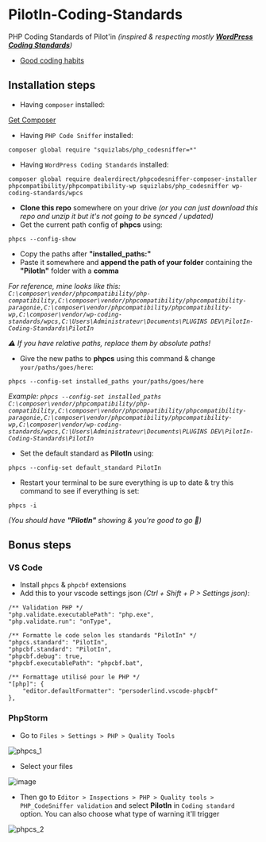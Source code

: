 # PilotIn-Coding-Standards
PHP Coding Standards of Pilot'in _(inspired & respecting mostly **[WordPress Coding Standards](https://developer.wordpress.org/coding-standards/wordpress-coding-standards/php/)**)_

- [Good coding habits](https://gist.github.com/damien-pilot-in/157b0b3bd6f28832ed257d6ea1ab26bc)

## Installation steps

- Having `composer` installed:

[Get Composer](https://getcomposer.org/download/)
- Having `PHP Code Sniffer` installed:

`composer global require "squizlabs/php_codesniffer=*"`
- Having `WordPress Coding Standards` installed:

`composer global require dealerdirect/phpcodesniffer-composer-installer phpcompatibility/phpcompatibility-wp squizlabs/php_codesniffer wp-coding-standards/wpcs`
- **Clone this repo** somewhere on your drive *(or you can just download this repo and unzip it but it's not going to be synced / updated)*
- Get the current path config of **phpcs** using: 

`phpcs --config-show`
- Copy the paths after **"installed_paths:"**
- Paste it somewhere and **append the path of your folder** containing the **"PilotIn"** folder with a **comma**

*For reference, mine looks like this: `C:\composer\vendor/phpcompatibility/php-compatibility,C:\composer\vendor/phpcompatibility/phpcompatibility-paragonie,C:\composer\vendor/phpcompatibility/phpcompatibility-wp,C:\composer\vendor/wp-coding-standards/wpcs,C:\Users\Administrateur\Documents\PLUGINS DEV\PilotIn-Coding-Standards\PilotIn`*

*⚠️ If you have relative paths, replace them by *absolute* paths!*

- Give the new paths to **phpcs** using this command & change `your/paths/goes/here`:

`phpcs --config-set installed_paths your/paths/goes/here`

*Example: `phpcs --config-set installed_paths C:\composer\vendor/phpcompatibility/php-compatibility,C:\composer\vendor/phpcompatibility/phpcompatibility-paragonie,C:\composer\vendor/phpcompatibility/phpcompatibility-wp,C:\composer\vendor/wp-coding-standards/wpcs,C:\Users\Administrateur\Documents\PLUGINS DEV\PilotIn-Coding-Standards\PilotIn`*

- Set the default standard as **PilotIn** using:

`phpcs --config-set default_standard PilotIn`
- Restart your terminal to be sure everything is up to date & try this command to see if everything is set:

`phpcs -i` 

*(You should have **"PilotIn"** showing & you're good to go 🚀)*

## Bonus steps 

### VS Code

- Install `phpcs` & `phpcbf` extensions
- Add this to your vscode settings json _(Ctrl + Shift + P > Settings json)_:
```jsonc
/** Validation PHP */
"php.validate.executablePath": "php.exe",
"php.validate.run": "onType",

/** Formatte le code selon les standards "PilotIn" */
"phpcs.standard": "PilotIn",
"phpcbf.standard": "PilotIn",
"phpcbf.debug": true,
"phpcbf.executablePath": "phpcbf.bat",

/** Formattage utilisé pour le PHP */
"[php]": {
    "editor.defaultFormatter": "persoderlind.vscode-phpcbf"
},
```

### PhpStorm

- Go to `Files > Settings > PHP > Quality Tools`

![phpcs_1](https://user-images.githubusercontent.com/62112058/200289572-f2e799e4-e205-4472-91a1-5bd5f2af6ff6.png)


- Select your files

![image](https://user-images.githubusercontent.com/62112058/200289657-f6a0d910-fd10-407c-8d1a-6c8459340aa6.png)

- Then go to `Editor > Inspections > PHP > Quality tools > PHP_CodeSniffer validation` and select **PilotIn** in `Coding standard` option. You can also choose what type of warning it'll trigger

![phpcs_2](https://user-images.githubusercontent.com/62112058/200290692-5de225ff-8696-40b1-add8-6c2963739507.png)




